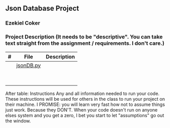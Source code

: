 ## Json Database Project

### Ezekiel Coker

### Project Description (It needs to be "descriptive". You can take text straight from the assignment / requirements. I don't care.)

|  #  | File | Description |
| :-: | ----------- | ---------------------- |
|  | [jsonDB.py](https://github.com/ECOKER1226/2143-OOP/blob/main/Assignments/P01/jsonDB.py) |  |
|  |  |  |
|  |  |  |
|  |  |  |
|  |  |  |
|  |  |  |
|  |  |  |
|  |  |  |
|  |  |  |

After table:
Instructions
Any and all information needed to run your code.
These instructions will be used for others in the class to run your project on their machine. I PROMISE: you will learn very fast how not to assume things just work. Because they DON'T. When your code doesn't run on anyone elses system and you get a zero, I bet you start to let "assumptions" go out the window.
